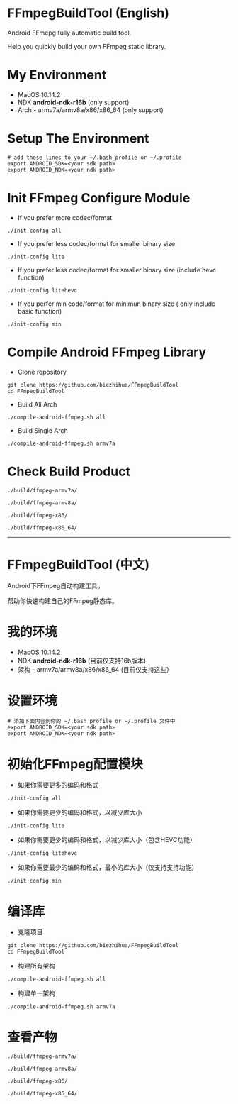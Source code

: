 # FFmpegBuildTool (English)

Android FFmepg fully automatic build tool.

Help you quickly build your own FFmpeg static library.

# My Environment

* MacOS 10.14.2 
* NDK **android-ndk-r16b** (only support)
* Arch - armv7a/armv8a/x86/x86_64 (only support)

# Setup The Environment

```
# add these lines to your ~/.bash_profile or ~/.profile
export ANDROID_SDK=<your sdk path>
export ANDROID_NDK=<your ndk path>
```

# Init FFmpeg Configure Module

* If you prefer more codec/format
```
./init-config all 
```

* If you prefer less codec/format for smaller binary size
```
./init-config lite
```

* If you prefer less codec/format for smaller binary size   (include hevc function)
```
./init-config litehevc
```

* If you perfer min code/format for minimun binary size ( only include basic function)
```
./init-config min
```

# Compile Android FFmpeg Library

* Clone repository
```
git clone https://github.com/biezhihua/FFmpegBuildTool
cd FFmpegBuildTool
```

* Build All Arch
```
./compile-android-ffmpeg.sh all
```

* Build Single Arch
```
./compile-android-ffmpeg.sh armv7a
```

# Check Build Product

```
./build/ffmpeg-armv7a/

./build/ffmpeg-armv8a/

./build/ffmpeg-x86/

./build/ffmpeg-x86_64/
```

----------------


# FFmpegBuildTool (中文)

Android下FFmpeg自动构建工具。

帮助你快速构建自己的FFmpeg静态库。

# 我的环境

* MacOS 10.14.2 
* NDK **android-ndk-r16b** (目前仅支持16b版本)
* 架构 - armv7a/armv8a/x86/x86_64 (目前仅支持这些）

# 设置环境

```
# 添加下面内容到你的 ~/.bash_profile or ~/.profile 文件中
export ANDROID_SDK=<your sdk path>
export ANDROID_NDK=<your ndk path>
```

# 初始化FFmpeg配置模块

* 如果你需要更多的编码和格式
```
./init-config all 
```

* 如果你需要更少的编码和格式，以减少库大小
```
./init-config lite
```

* 如果你需要更少的编码和格式，以减少库大小（包含HEVC功能）
```
./init-config litehevc
```

* 如果你需要最少的编码和格式，最小的库大小（仅支持支持功能）
```
./init-config min
```

# 编译库

* 克隆项目
```
git clone https://github.com/biezhihua/FFmpegBuildTool
cd FFmpegBuildTool
```

* 构建所有架构
```
./compile-android-ffmpeg.sh all
```

* 构建单一架构
```
./compile-android-ffmpeg.sh armv7a
```

# 查看产物

```
./build/ffmpeg-armv7a/

./build/ffmpeg-armv8a/

./build/ffmpeg-x86/

./build/ffmpeg-x86_64/
```



